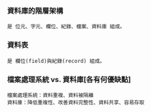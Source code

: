 ### 資料庫的階層架構
```
是 位元、字元、欄位、紀錄、檔案、資料庫 組成。
```
### 資料表
```
是 欄位(field)與紀錄(record) 組成。
```
### 檔案處理系統 vs. 資料庫[各有何優缺點]
```
檔案處理系統：資料重複、資料被隔離
資料庫：降低重複性、改善資料完整性、資料共享、容易存取


```

